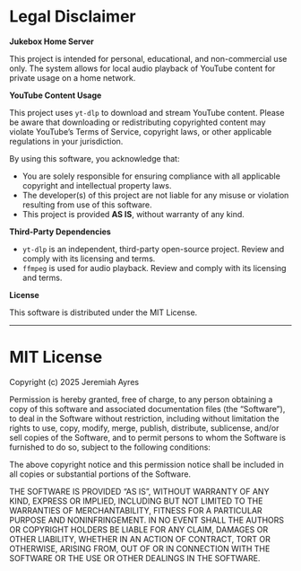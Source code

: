 # Legal Disclaimer

**Jukebox Home Server**

This project is intended for personal, educational, and non-commercial use only. The system allows for local audio playback of YouTube content for private usage on a home network.

**YouTube Content Usage**

This project uses `yt-dlp` to download and stream YouTube content. Please be aware that downloading or redistributing copyrighted content may violate YouTube’s Terms of Service, copyright laws, or other applicable regulations in your jurisdiction.

By using this software, you acknowledge that:

* You are solely responsible for ensuring compliance with all applicable copyright and intellectual property laws.
* The developer(s) of this project are not liable for any misuse or violation resulting from use of this software.
* This project is provided **AS IS**, without warranty of any kind.

**Third-Party Dependencies**

* `yt-dlp` is an independent, third-party open-source project. Review and comply with its licensing and terms.
* `ffmpeg` is used for audio playback. Review and comply with its licensing and terms.

**License**

This software is distributed under the MIT License.

---

# MIT License

Copyright (c) 2025 Jeremiah Ayres

Permission is hereby granted, free of charge, to any person obtaining a copy
of this software and associated documentation files (the “Software”), to deal
in the Software without restriction, including without limitation the rights
to use, copy, modify, merge, publish, distribute, sublicense, and/or sell
copies of the Software, and to permit persons to whom the Software is
furnished to do so, subject to the following conditions:

The above copyright notice and this permission notice shall be included in
all copies or substantial portions of the Software.

THE SOFTWARE IS PROVIDED “AS IS”, WITHOUT WARRANTY OF ANY KIND, EXPRESS OR
IMPLIED, INCLUDING BUT NOT LIMITED TO THE WARRANTIES OF MERCHANTABILITY,
FITNESS FOR A PARTICULAR PURPOSE AND NONINFRINGEMENT. IN NO EVENT SHALL THE
AUTHORS OR COPYRIGHT HOLDERS BE LIABLE FOR ANY CLAIM, DAMAGES OR OTHER
LIABILITY, WHETHER IN AN ACTION OF CONTRACT, TORT OR OTHERWISE, ARISING FROM,
OUT OF OR IN CONNECTION WITH THE SOFTWARE OR THE USE OR OTHER DEALINGS IN
THE SOFTWARE.
